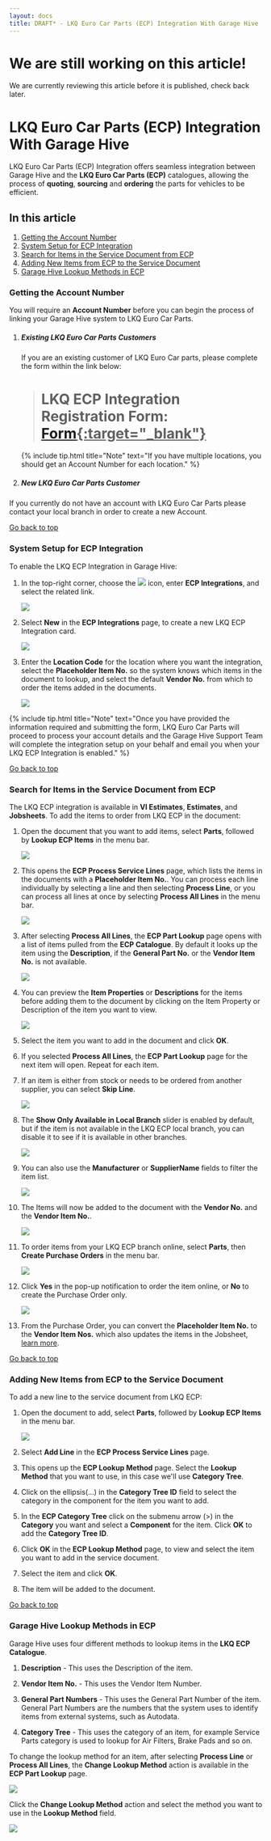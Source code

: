```yaml
---
layout: docs
title: DRAFT* - LKQ Euro Car Parts (ECP) Integration With Garage Hive
---
```


<a name="top"></a>

# We are still working on this article!
We are currently reviewing this article before it is published, check back later.

# LKQ Euro Car Parts (ECP) Integration With Garage Hive
LKQ Euro Car Parts (ECP) Integration offers seamless integration between Garage Hive and the **LKQ Euro Car Parts (ECP)** catalogues, allowing the process of **quoting**, **sourcing** and **ordering** the parts for vehicles to be efficient.

## In this article
1. [Getting the Account Number](#getting-the-account-number)
2. [System Setup for ECP Integration](#system-setup-for-ecp-integration)
3. [Search for Items in the Service Document from ECP](#search-for-items-in-the-service-document-from-ecp)
4. [Adding New Items from ECP to the Service Document](#adding-new-items=-from-ecp-to-the-service-document)
5. [Garage Hive Lookup Methods in ECP](#garage-hive-lookup-methods-in-ecp)

### Getting the Account Number
You will require an **Account Number** before you can begin the process of linking your Garage Hive system to LKQ Euro Car Parts.
1. ##### Existing LKQ Euro Car Parts Customers
   If you are an existing customer of LKQ Euro Car parts, please complete the form within the link below:

      > # LKQ ECP Integration Registration Form: <ins>[Form](link){:target="_blank"}</ins>

   {% include tip.html title="Note" text="If you have multiple locations, you should get an Account Number for each location." %}

2. ##### New LKQ Euro Car Parts Customer
If you currently do not have an account with LKQ Euro Car Parts please contact your local branch in order to create a new Account.

[Go back to top](#top)

### System Setup for ECP Integration
To enable the LKQ ECP Integration in Garage Hive:
1. In the top-right corner, choose the ![](media/search_icon.png) icon, enter **ECP Integrations**, and select the related link.

   ![](media/ecp-integration-setup1.png)

2. Select **New** in the **ECP Integrations** page, to create a new LKQ ECP Integration card.

   ![](media/ecp-integration-setup2.png)

3. Enter the **Location Code** for the location where you want the integration, select the **Placeholder Item No.** so the system knows which items in the document to lookup, and select the default **Vendor No.** from which to order the items added in the documents. 

   ![](media/ecp-integration-setup3.png)

{% include tip.html title="Note" text="Once you have provided the information required and submitting the form, LKQ Euro Car Parts will proceed to process your account details and the Garage Hive Support Team will complete the integration setup on your behalf and email you when your LKQ ECP Integration is enabled." %}

[Go back to top](#top)

### Search for Items in the Service Document from ECP
The LKQ ECP integration is available in **VI Estimates**, **Estimates**, and **Jobsheets**. To add the items to order from LKQ ECP in the document:
1. Open the document that you want to add items, select **Parts**, followed by **Lookup ECP Items** in the menu bar.

   ![](media/ecp-integration-add-items1.png)

1. This opens the **ECP Process Service Lines** page, which lists the items in the documents with a **Placeholder Item No.**. You can process each line individually by selecting a line and then selecting **Process Line**, or you can process all lines at once by selecting **Process All Lines** in the menu bar.

   ![](media/ecp-integration-add-items2.png)

1. After selecting **Process All Lines**, the **ECP Part Lookup** page opens with a list of items pulled from the **ECP Catalogue**. By default it looks up the item using the **Description**, if the **General Part No.** or the **Vendor Item No.** is not available.

   ![](media/ecp-integration-add-items3.png)

1. You can preview the **Item Properties** or **Descriptions** for the items before adding them to the document by clicking on the Item Property or Description of the item you want to view.

   ![](media/ecp-integration-add-items4.gif)

1. Select the item you want to add in the document and click **OK**.
1. If you selected **Process All Lines**, the **ECP Part Lookup** page for the next item will open. Repeat for each item. 
1. If an item is either from stock or needs to be ordered from another supplier, you can select **Skip Line**.

   ![](media/ecp-integration-add-items5.png)

1. The **Show Only Available in Local Branch** slider is enabled by default, but if the item is not available in the LKQ ECP local branch, you can disable it to see if it is available in other branches.

   ![](media/ecp-integration-add-items6.png)

1. You can also use the **Manufacturer** or **SupplierName** fields to filter the item list.

   ![](media/ecp-integration-add-items7.png)

1. The Items will now be added to the document with the **Vendor No.** and the **Vendor Item No.**.

   ![](media/ecp-integration-add-items8.png)

1. To order items from your LKQ ECP branch online, select **Parts**, then **Create Purchase Orders** in the menu bar.

   ![](media/ecp-integration-add-items9.png)

1. Click **Yes** in the pop-up notification to order the item online, or **No** to create the Purchase Order only.

   ![](media/ecp-integration-add-items10.png)

1. From the Purchase Order, you can convert the **Placeholder Item No.** to the **Vendor Item Nos.** which also updates the items in the Jobsheet, [learn more]().

[Go back to top](#top)

### Adding New Items from ECP to the Service Document
To add a new line to the service document from LKQ ECP:
1. Open the document to add, select **Parts**, followed by **Lookup ECP Items** in the menu bar.

   ![](media/ecp-integration-add-new-items1.png)

2. Select **Add Line** in the **ECP Process Service Lines** page.

   [](media/ecp-integration-add-new-items2.png)

3. This opens up the **ECP Lookup Method** page. Select the **Lookup Method** that you want to use, in this case we'll use **Category Tree**.

   [](media/ecp-integration-add-new-items3.png)

4. Click on the ellipsis(...) in the **Category Tree ID** field to select the category in the component for the item you want to add.
5. In the **ECP Category Tree** click on the submenu arrow (>) in the **Category** you want and select a **Component** for the item. Click **OK** to add the **Category Tree ID**.

    [](media/ecp-integration-add-new-items4.png)

6. Click **OK** in the **ECP Lookup Method** page, to view and select the item you want to add in the service document.
7. Select the item and click **OK**.

   [](media/ecp-integration-add-new-items5.png)

8. The item will be added to the document.

[Go back to top](#top)

### Garage Hive Lookup Methods in ECP
Garage Hive uses four different methods to lookup items in the **LKQ ECP Catalogue**.                        

1. **Description** - This uses the Description of the item.

2. **Vendor Item No.** - This uses the Vendor Item Number.
 
3. **General Part Numbers** - This uses the General Part Number of the item. General Part Numbers are the numbers that the system uses to identify items from external systems, such as Autodata.

4. **Category Tree** - This uses the category of an item, for example Service Parts category is used to lookup for Air Filters, Brake Pads and so on.

To change the lookup method for an item, after selecting **Process Line** or **Process All Lines**, the **Change Lookup Method** action is available in the **ECP Part Lookup** page.

   ![](media/ecp-integration-lookup-method1.png)

Click the **Change Lookup Method** action and select the method you want to use in the **Lookup Method** field.

   ![](media/ecp-integration-lookup-method2.png)